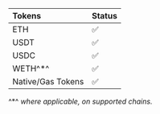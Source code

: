 |Tokens|Status|
|:---|:---|
|ETH  | ✅ |
|USDT | ✅ |
|USDC | ✅ |
|WETH^*^ | ✅ |
|Native/Gas Tokens | ✅ |

^*^ *where applicable, on supported chains.*
